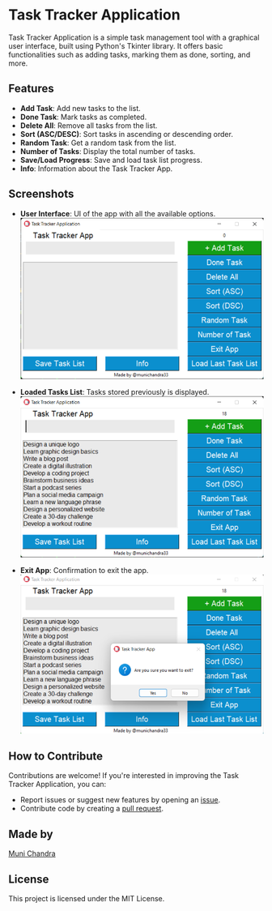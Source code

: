 # Task Tracker Application

Task Tracker Application is a simple task management tool with a graphical user interface, built using Python's Tkinter library. It offers basic functionalities such as adding tasks, marking them as done, sorting, and more.

## Features

- **Add Task**: Add new tasks to the list.
- **Done Task**: Mark tasks as completed.
- **Delete All**: Remove all tasks from the list.
- **Sort (ASC/DESC)**: Sort tasks in ascending or descending order.
- **Random Task**: Get a random task from the list.
- **Number of Tasks**: Display the total number of tasks.
- **Save/Load Progress**: Save and load task list progress.
- **Info**: Information about the Task Tracker App.

## Screenshots
- **User Interface**: UI of the app with all the available options.
![Screenshot 1](screenshots\Task_Tracker.png)

- **Loaded Tasks List**: Tasks stored previously is displayed.
![Screenshot 2](screenshots\Tasks_loaded.png)

- **Exit App**: Confirmation to exit the app.
![Screenshot 3](screenshots\Exit.png)

## How to Contribute

Contributions are welcome! If you're interested in improving the Task Tracker Application, you can:

- Report issues or suggest new features by opening an [issue](https://github.com/munichandra33/Task-Tracker-Application/issues).
- Contribute code by creating a [pull request](https://github.com/munichandra33/Task-Tracker-Application/pulls).

## Made by

[Muni Chandra](https://github.com/munichandra33)

## License

This project is licensed under the MIT License.
